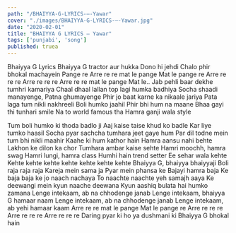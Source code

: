 ```yaml
---
path: "/BHAIYYA-G-LYRICS-–-Yawar"
cover: "./images/BHAIYYA-G-LYRICS-–-Yawar.jpg"
date: "2020-02-01"
title: "BHAIYYA G LYRICS – Yawar"
tags: ['punjabi', 'song']
published: truea
---
```


Bhaiyya G Lyrics
Bhaiyya G tractor aur hukka
Dono hi jehdi
Chalo phir bhokal machayein
Pange re
Arre re re mat le pange
Mat le pange re
Arre re re re
Arre re re re
Arre re re mat le pange
Mat le..
Jab pehli baar dekhe tumhri kamariya
Chaal dhaal lallan top lagi humka badhiya
Socha shaadi manayenge, Patna ghumayenge
Phir jo baat karne ka nikaale jariya
Pata laga tum nikli nakhreeli
Boli humko jaahil
Phir bhi hum na maane
Bhaa gayi thi tunhari smile
Na to world famous tha
Hamra ganji wala style






Tum boli humko ki thoda badlo ji
Aaj kaise taise khud ko badle
Kar liye tumko haasil
Socha pyar sachcha tumhara jeet gaye hum
Par dil todne mein tum bhi nikli maahir
Kaahe ki hum kathor hain
Hamra aansu nahi behte
Lakhon ke dilon ka chor
Tumhara ambar kaise sehte
Hamri moochh, hamra swag
Hamri lungi, hamra class
Humhi hain trend setter
Ee sehar wala kehte
Kehte kehte kehte kehte kehte kehte kehte
Bhaiyya G, bhaiyya bhaiyyaji
Boli raja raja raja
Kareja mein sama ja
Pyar mein phansa ke
Bajayi hamra baja
Ke baja baja ke jo naach nachaya
To naachte naachte yeh samajh aaya
Ke deewangi mein kyun naache deewana
Kyun aashiq bulata hai humko zamana
Lenge intekaam, ab na chhodenge janab
Lenge intekaam, bhaiyya G hamaar naam
Lenge intekaam, ab na chhodenge janab
Lenge intekaam, ab yehi hamaar kaam
Arre re re mat le pange
Mat le pange re
Arre re re re
Arre re re re
Arre re re re
Daring pyar ki ho ya dushmani ki
Bhaiyya G bhokal hain
